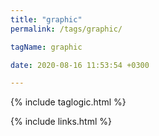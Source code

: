 ```yaml
---
title: "graphic"
permalink: /tags/graphic/

tagName: graphic

date: 2020-08-16 11:53:54 +0300

---
```


{% include taglogic.html %}

{% include links.html %}
